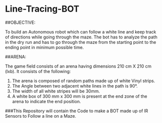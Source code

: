 # Line-Tracing-BOT
##OBJECTIVE:

To build an Autonomous robot which can follow a white line and keep track of
directions while going through the maze. The bot has to analyze the path in the dry run and has
to go through the maze from the starting point to the ending point in minimum possible time.


##ARENA:

The game field consists of an arena having dimensions 210 cm X 210 cm (lxb). It consists of the
following:
1. The arena is composed of random paths made up of white Vinyl strips.
2. The Angle between two adjacent white lines in the path is 90°.
3. The width of all white stripes will be 30mm.
4. A white box of 300 mm x 300 mm is present at the end zone of the arena to indicate the end position.


###This Repository will contain the Code to make a BOT made up of IR Sensors to Follow a line on a Maze.

